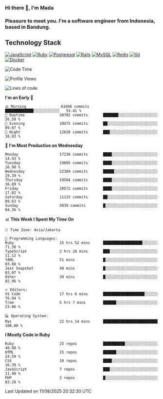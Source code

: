 ### Hi there 👋, I'm Mada
### Pleasure to meet you. I'm a software engineer from Indonesia, based in Bandung.

## Technology Stack

[![JavaScript](https://img.shields.io/badge/-JavaScript-%23F7DF1C?style=flat-square&logo=javascript&logoColor=000000&labelColor=%23F7DF1C&color=%23FFCE5A)](https://www.javascript.com/)
[![Ruby](https://img.shields.io/badge/Ruby-CC342D?style=flat-square&logo=ruby&logoColor=white)](https://www.ruby-lang.org/en/)
[![Postgresql](https://img.shields.io/badge/PostgreSQL-316192?style=flat-square&logo=postgresql&logoColor=ffffff)](https://www.postgresql.org/)
[![Rails](https://img.shields.io/badge/Ruby_on_Rails-CC0000?style=flat-square&logo=ruby-on-rails&logoColor=white)](https://rubyonrails.org/)
[![MySQL](https://img.shields.io/badge/-MySQL-4479A1?style=flat-square&logo=MySQL&logoColor=ffffff)](https://www.mysql.com/)
[![Redis](https://img.shields.io/badge/-Redis-DC382D?style=flat-square&logo=Redis&logoColor=ffffff)](https://redis.io/)
[![Git](https://img.shields.io/badge/-Git-%23F05032?style=flat-square&logo=git&logoColor=%23ffffff)](https://git-scm.com/)
[![Docker](https://img.shields.io/badge/-Docker-2496ED?style=flat-square&logo=docker&logoColor=ffffff)](https://www.docker.com/)
<!--
**madaarya/madaarya** is a ✨ _special_ ✨ repository because its `README.md` (this file) appears on your GitHub profile.

Here are some ideas to get you started:

- 🔭 I’m currently working on ...
- 🌱 I’m currently learning ...
- 👯 I’m looking to collaborate on ...
- 🤔 I’m looking for help with ...
- 💬 Ask me about ...
- 📫 How to reach me: ...
- 😄 Pronouns: ...
- ⚡ Fun fact: ...
-->
<!--START_SECTION:waka-->
![Code Time](http://img.shields.io/badge/Code%20Time-7%2C573%20hrs%2031%20mins-blue)

![Profile Views](http://img.shields.io/badge/Profile%20Views-0-blue)

![Lines of code](https://img.shields.io/badge/From%20Hello%20World%20I%27ve%20Written-52.6%20million%20lines%20of%20code-blue)

**I'm an Early 🐤** 

```text
🌞 Morning                61668 commits       █████████████░░░░░░░░░░░░   53.41 % 
🌆 Daytime                30702 commits       ███████░░░░░░░░░░░░░░░░░░   26.59 % 
🌃 Evening                10475 commits       ██░░░░░░░░░░░░░░░░░░░░░░░   09.07 % 
🌙 Night                  12620 commits       ███░░░░░░░░░░░░░░░░░░░░░░   10.93 % 
```
📅 **I'm Most Productive on Wednesday** 

```text
Monday                   17236 commits       ████░░░░░░░░░░░░░░░░░░░░░   14.93 % 
Tuesday                  19605 commits       ████░░░░░░░░░░░░░░░░░░░░░   16.98 % 
Wednesday                22384 commits       █████░░░░░░░░░░░░░░░░░░░░   19.39 % 
Thursday                 19504 commits       ████░░░░░░░░░░░░░░░░░░░░░   16.89 % 
Friday                   20572 commits       ████░░░░░░░░░░░░░░░░░░░░░   17.82 % 
Saturday                 11125 commits       ██░░░░░░░░░░░░░░░░░░░░░░░   09.63 % 
Sunday                   5039 commits        █░░░░░░░░░░░░░░░░░░░░░░░░   04.36 % 
```


📊 **This Week I Spent My Time On** 

```text
🕑︎ Time Zone: Asia/Jakarta

💬 Programming Languages: 
Ruby                     15 hrs 52 mins      ██████████████████░░░░░░░   71.38 % 
TypeScript               2 hrs 28 mins       ███░░░░░░░░░░░░░░░░░░░░░░   11.12 % 
YAML                     51 mins             █░░░░░░░░░░░░░░░░░░░░░░░░   03.88 % 
Jest Snapshot            40 mins             █░░░░░░░░░░░░░░░░░░░░░░░░   03.07 % 
Other                    39 mins             █░░░░░░░░░░░░░░░░░░░░░░░░   02.96 % 

🔥 Editors: 
VS Code                  17 hrs 6 mins       ███████████████████░░░░░░   76.94 % 
Trae                     5 hrs 7 mins        ██████░░░░░░░░░░░░░░░░░░░   23.06 % 

💻 Operating System: 
Mac                      22 hrs 14 mins      █████████████████████████   100.00 % 
```

**I Mostly Code in Ruby** 

```text
Ruby                     25 repos            ██████████░░░░░░░░░░░░░░░   40.98 % 
HTML                     15 repos            ██████░░░░░░░░░░░░░░░░░░░   24.59 % 
CSS                      10 repos            ████░░░░░░░░░░░░░░░░░░░░░   16.39 % 
JavaScript               7 repos             ███░░░░░░░░░░░░░░░░░░░░░░   11.48 % 
PHP                      2 repos             █░░░░░░░░░░░░░░░░░░░░░░░░   03.28 % 
```




 Last Updated on 11/08/2025 20:32:30 UTC
<!--END_SECTION:waka-->
